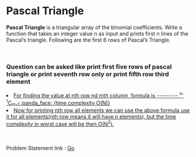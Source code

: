 <h1>Pascal Triangle </h1>
<p><b>Pascal Triangle</b> is a triangular array of the binomial coefficients. Write a function that takes an integer value n as input and prints first n lines of the Pascal’s triangle. Following are the first 6 rows of Pascal’s Triangle.
</p><br>
<h3>Question can be asked like print first five rows of pascal triangle or print seventh row only or print fifth row third element </h3>
<u>
  <li>For finding the value at nth row nd mth column, formula is --------- <sup>n-1</sup>C<sub>m-1</sub>  :panda_face: {time complexity O(N)}</li>
  <li> Now for printing nth row all elements we can use the above formula use it for all elements(nth row means it will have n elements), but the time complexity in worst case will be then O(N<sup>2</sup>). </li>
</u>
<br><br>
<p> Problem Statement link : <a href="https://leetcode.com/problems/pascals-triangle/solution/" target="_blank">Go</a></p>
